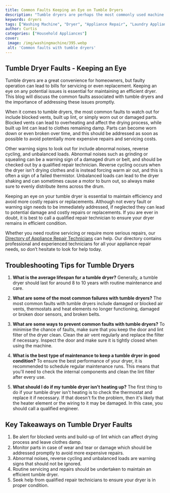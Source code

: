 ```yaml
---
title: Common Faults Keeping an Eye on Tumble Dryers
description: "Tumble dryers are perhaps the most commonly used machine to deal with wet clothing However malfunctioning and poor maintenance could be leaving you stuck with a pile of wet clothes Learn common faults and easy maintenance tips for your tumble dryer today"
keywords: dryers
tags: ["Washing Machine", "Dryer", "Appliance Repair", "Laundry Appliances"]
author: Curtis
categories: ["Household Appliances"]
cover: 
 image: /img/washingmachine/395.webp
 alt: 'Common faults with tumble dryers'
---
```

## Tumble Dryer Faults - Keeping an Eye

Tumble dryers are a great convenience for homeowners, but faulty operation can lead to bills for servicing or even replacement. Keeping an eye on any potential issues is essential for maintaining an efficient dryer. This blog will discuss the common faults associated with tumble dryers and the importance of addressing these issues promptly.

When it comes to tumble dryers, the most common faults to watch out for include blocked vents, built up lint, or simply worn out or damaged parts. Blocked vents can lead to overheating and affect the drying process, while built up lint can lead to clothes remaining damp. Parts can become worn down or even broken over time, and this should be addressed as soon as possible to avoid potentially more expensive repairs and servicing costs.

Other warning signs to look out for include abnormal noises, reverse cycling, and unbalanced loads. Abnormal noises such as grinding or squealing can be a warning sign of a damaged drum or belt, and should be checked out by a qualified repair technician. Reverse cycling occurs when the dryer isn't drying clothes and is instead forcing warm air out, and this is often a sign of a failed thermistor. Unbalanced loads can lead to the dryer shaking and can sometimes cause a motor to burn out, so always make sure to evenly distribute items across the drum.

Keeping an eye on your tumble dryer is essential to maintain efficiency and avoid more costly repairs or replacements. Although not every fault or warning sign needs to be immediately addressed, if neglected they can lead to potential damage and costly repairs or replacements. If you are ever in doubt, it is best to call a qualified repair technician to ensure your dryer remains in efficient condition.

Whether you need routine servicing or require more serious repairs, our [Directory of Appliance Repair Technicians](./pages/appliance-repair-technicians) can help. Our directory contains professional and experienced technicians for all your appliance repair needs, so don’t hesitate to look for help today.

## Troubleshooting Tips for Tumble Dryers

1. **What is the average lifespan for a tumble dryer?** Generally, a tumble dryer should last for around 8 to 10 years with routine maintenance and care. 

2. **What are some of the most common failures with tumble dryers?** The most common faults with tumble dryers include damaged or blocked air vents, thermostats and heat elements no longer functioning, damaged or broken door sensors, and broken belts. 

3. **What are some ways to prevent common faults with tumble dryers?** To minimise the chance of faults, make sure that you keep the door and lint filter of the dryer clean. Clean the air vent regularly and replace the filter if necessary. Inspect the door and make sure it is tightly closed when using the machine. 

4. **What is the best type of maintenance to keep a tumble dryer in good condition?** To ensure the best performance of your dryer, it is recommended to schedule regular maintenance runs. This means that you'll need to check the internal components and clean the lint filter after every use. 

5. **What should I do if my tumble dryer isn't heating up?** The first thing to do if your tumble dryer isn't heating is to check the thermostat and replace it if necessary. If that doesn't fix the problem, then it's likely that the heater element or the wiring to it may be damaged. In this case, you should call a qualified engineer.

## Key Takeaways on Tumble Dryer Faults 
1. Be alert for blocked vents and build-up of lint which can affect drying process and leave clothes damp. 
2. Monitor parts in case of wear and tear or damage which should be addressed promptly to avoid more expensive repairs. 
3. Abnormal noises, reverse cycling and unbalanced loads are warning signs that should not be ignored. 
4. Routine servicing and repairs should be undertaken to maintain an efficient tumble dryer. 
5. Seek help from qualified repair technicians to ensure your dryer is in proper condition.
